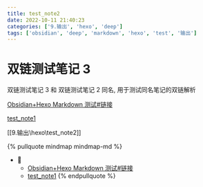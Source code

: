 ```yaml
---
title: test_note2
date: 2022-10-11 21:40:23
categories: ['9.输出', 'hexo', 'deep']
tags: ['obsidian', 'deep', 'markdown', 'hexo', 'test', '输出']
---
```

# 双链测试笔记 3

双链测试笔记 3 和 双链测试笔记 2 同名, 用于测试同名笔记的双链解析

[Obsidian+Hexo Markdown 测试#链接](../07578cff2dd4bfd8c55f223f930878824a64ceaa/#链接)

[test_note1](../88126fb48eff3a2801350be86a88d44654485719)

[[9.输出\hexo\test_note2]]


{% pullquote mindmap mindmap-md %}
- 🔵
  - [Obsidian+Hexo Markdown 测试#链接](../07578cff2dd4bfd8c55f223f930878824a64ceaa/#链接)
  - [test_note1](../88126fb48eff3a2801350be86a88d44654485719)
{% endpullquote %}